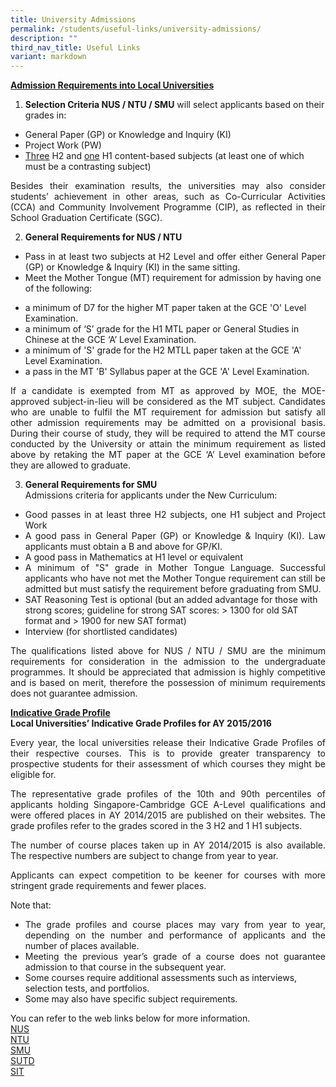 ```yaml
---
title: University Admissions
permalink: /students/useful-links/university-admissions/
description: ""
third_nav_title: Useful Links
variant: markdown
---
```

<p><strong><u>Admission Requirements into Local Universities</u></strong></p>
<ol>
<li><strong>Selection Criteria NUS / NTU / SMU</strong>&nbsp;will select applicants based on their grades in:</li>
</ol>
<ul>
<li>General Paper (GP) or Knowledge and Inquiry (KI)</li>
<li>Project Work (PW)</li>
<li><u>Three</u>&nbsp;H2 and&nbsp;<u>one</u>&nbsp;H1 content-based subjects (at least one of which must be a contrasting subject)</li>
</ul>

<p align="justify">Besides their examination results, the universities may also consider students’ achievement in other areas, such as Co-Curricular Activities (CCA) and Community Involvement Programme (CIP), as reflected in their School Graduation Certificate (SGC).</p>
<ol start="2">
<li><strong>General Requirements for NUS / NTU</strong></li>
</ol>

<ul>
<li align="justify">Pass in at least two subjects at H2 Level and offer either General Paper (GP) or Knowledge &amp; Inquiry (KI) in the same sitting.</li>
<li>Meet the Mother Tongue (MT) requirement for admission by having one of the following:</li>
</ul>
<ul>
<p align="justify">
		</p><li> a minimum of D7 for the higher MT paper taken at the GCE 'O' Level Examination.<br>
		</li><li> a minimum of ‘S’ grade for the H1 MTL paper or General Studies in Chinese at the GCE ‘A’ Level Examination.<br>
			</li><li> a minimum of 'S' grade for the H2 MTLL paper taken at the GCE 'A' Level Examination.<br>
				</li><li> a pass in the MT 'B' Syllabus paper at the GCE 'A' Level Examination.<p></p>
	</li></ul>
<p align="justify">If a candidate is exempted from MT as approved by MOE, the MOE-approved subject-in-lieu will be considered as the MT subject. Candidates who are unable to fulfil the MT requirement for admission but satisfy all other admission requirements may be admitted on a provisional basis. During their course of study, they will be required to attend the MT course conducted by the University or attain the minimum requirement as listed above by retaking the MT paper at the GCE ‘A’ Level examination before they are allowed to graduate.</p>

<ol start="3">
<li><strong>General Requirements for SMU<br></strong>Admissions criteria for applicants under the New Curriculum:</li>
</ol>

<ul>
<li align="justify">Good passes in at least three H2 subjects, one H1 subject and Project Work</li>
<li align="justify">A good pass in General Paper (GP) or Knowledge &amp; Inquiry (KI). Law applicants must obtain a B and above for GP/KI.</li>
<li>A good pass in Mathematics at H1 level or equivalent</li>
<li align="justify">A minimum of "S" grade in Mother Tongue Language. Successful applicants who have not met the Mother Tongue requirement can still be admitted but must satisfy the requirement before graduating from SMU.</li>
<li>SAT Reasoning Test is optional (but an added advantage for those with strong scores; guideline for strong SAT scores: &gt; 1300 for old SAT format and &gt; 1900 for new SAT format)</li>
<li>Interview (for shortlisted candidates)</li>
</ul>

<p align="justify">The qualifications listed above for NUS / NTU / SMU are the minimum requirements for consideration in the admission to the undergraduate programmes. It should be appreciated that admission is highly competitive and is based on merit, therefore the possession of minimum requirements does not guarantee admission.</p>
<p><strong><u>Indicative Grade Profile<br></u></strong><strong>Local Universities’ Indicative Grade Profiles for AY 2015/2016</strong></p>
<p align="justify">Every year, the local universities release their Indicative Grade Profiles of their respective courses. This is to provide greater transparency to prospective students for their assessment of which courses they might be eligible for.</p>
<p align="justify">The representative grade profiles of the 10th and 90th percentiles of applicants holding Singapore-Cambridge GCE A-Level qualifications and were offered places in AY 2014/2015 are published on their websites. The grade profiles refer to the grades scored in the 3 H2 and 1 H1 subjects.</p>
<p align="justify">The number of course places taken up in AY 2014/2015 is also available. The respective numbers are subject to change from year to year.</p>
<p align="justify">Applicants can expect competition to be keener for courses with more stringent grade requirements and fewer places.</p>
<p>Note that:</p>
<ul>
<li align="justify">The grade profiles and course places may vary from year to year, depending on the number and performance of applicants and the number of places available.</li>
<li align="justify">Meeting the previous year’s grade of a course does not guarantee admission to that course in the subsequent year.</li>
<li>Some courses require additional assessments such as interviews, selection tests, and portfolios.</li>
<li>Some may also have specific subject requirements.</li>
</ul>
<p>You can refer to the web links below for more information.<br><a href="https://www.nus.edu.sg/oam/undergraduate-programmes/indicative-grade-profile-(igp)" target="_blank" rel="noopener">NUS</a><br><a href="https://www.ntu.edu.sg/admissions" target="_blank" rel="noopener">NTU</a><br><a href="https://admissions.smu.edu.sg/sites/admissions.smu.edu.sg/files/admissions/2014/pdf/SMU_2014_Indicative_Grade_Profile_with_FAQ.pdf" target="_blank" rel="noopener">SMU</a><br><a href="https://www.sutd.edu.sg/" target="_blank" rel="noopener">SUTD</a><br><a href="https://www.singaporetech.edu.sg/" target="_blank" rel="noopener">SIT</a></p>